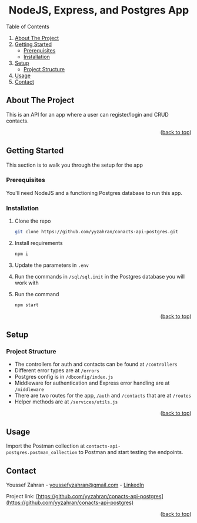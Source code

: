 <a name="readme-top"></a>
<h1 align="center">NodeJS, Express, and Postgres App</h1>

  <p align="center">

  </p>
</div>

  <summary>Table of Contents</summary>
  <ol>
    <li>
      <a href="#about-the-project">About The Project</a>
    </li>
    <li>
      <a href="#getting-started">Getting Started</a>
      <ul>
        <li><a href="#prerequisites">Prerequisites</a></li>
        <li><a href="#installation">Installation</a></li>
      </ul>
    </li>
    <li>
      <a href="#setup">Setup</a>
      <ul>
        <li><a href="#project-structure">Project Structure</a></li>
      </ul>
    </li>
    <li><a href="#usage">Usage</a></li>
    <li><a href="#contact">Contact</a></li>
  </ol>

## About The Project

This is an API for an app where a user can register/login and CRUD contacts.

<p align="right">(<a href="#readme-top">back to top</a>)</p>

## Getting Started

This section is to walk you through the setup for the app

### Prerequisites

You'll need NodeJS and a functioning Postgres database to run this app.

### Installation

1. Clone the repo
   ```sh
   git clone https://github.com/yyzahran/conacts-api-postgres.git
   ```
2. Install requirements
   ```sh
   npm i
   ```
3. Update the parameters in `.env`

4. Run the commands in `/sql/sql.init` in the Postgres database you will work with

5. Run the command
   ```sh
   npm start
   ```

<p align="right">(<a href="#readme-top">back to top</a>)</p>


## Setup

### Project Structure

- The controllers for auth and contacts can be found at `/controllers`
- Different error types are at `/errors`
- Postgres config is in `/dbconfig/index.js`
- Middleware for authentication and Express error handling are at `/middleware`
- There are two routes for the app, `/auth` and `/contacts` that are at `/routes`
- Helper methods are at `/services/utils.js`

<p align="right">(<a href="#readme-top">back to top</a>)</p>

## Usage

Import the Postman collection at `contacts-api-postgres.postman_collection` to Postman and start testing the endpoints.

## Contact

Youssef Zahran - youssefyzahran@gmail.com - [LinkedIn](https://www.linkedin.com/in/yzahran/)

Project link: [https://github.com/yyzahran/conacts-api-postgres](https://github.com/yyzahran/conacts-api-postgres)

<p align="right">(<a href="#readme-top">back to top</a>)</p>
